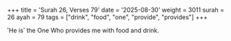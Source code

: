 +++
title = 'Surah 26, Verses 79'
date = '2025-08-30'
weight = 3011
surah = 26
ayah = 79
tags = ["drink", "food", "one", "provide", "provides"]
+++

˹He is˺ the One Who provides me with food and drink.